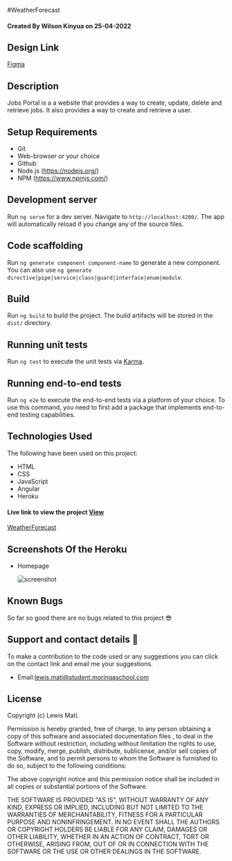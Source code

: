#WeatherForecast
#### Created By Wilson Kinyua on 25-04-2022

## Design Link

[Figma](https://www.figma.com/file/UF3jKVnX4320r7r2V7P6pI/Jobs-Portal?node-id=56%3A133)

## Description

Jobs Portal is a a website that provides a way to create, update, delete and retrieve jobs. It also provides a way to create and retrieve a user.

## Setup Requirements

- Git
- Web-browser or your choice
- Github
- Node.js (https://nodejs.org/)
- NPM (https://www.npmjs.com/)

## Development server

Run `ng serve` for a dev server. Navigate to `http://localhost:4200/`. The app will automatically reload if you change any of the source files.

## Code scaffolding

Run `ng generate component component-name` to generate a new component. You can also use `ng generate directive|pipe|service|class|guard|interface|enum|module`.

## Build

Run `ng build` to build the project. The build artifacts will be stored in the `dist/` directory.

## Running unit tests

Run `ng test` to execute the unit tests via [Karma](https://karma-runner.github.io).

## Running end-to-end tests

Run `ng e2e` to execute the end-to-end tests via a platform of your choice. To use this command, you need to first add a package that implements end-to-end testing capabilities.

## Technologies Used

The following have been used on this project:

- HTML
- CSS
- JavaScript 
- Angular
- Heroku



#### Live link to view the project <a href="https://weatherappforcasting.herokuapp.com/">View 
WeatherForecast</a>



## Screenshots Of the Heroku

- Homepage

  <img src="./screenshots/Homepage.png" alt="screenshot" />


## Known Bugs

So far so good there are no bugs related to this project 😎

## Support and contact details 🙂

To make a contribution to the code used or any suggestions you can click on the contact link and email me your suggestions.

- Email:lewis.mati@student.moringaschool.com

## License

Copyright (c) Lewis Mati.

Permission is hereby granted, free of charge, to any person obtaining a copy
of this software and associated documentation files , to deal
in the Software without restriction, including without limitation the rights
to use, copy, modify, merge, publish, distribute, sublicense, and/or sell
copies of the Software, and to permit persons to whom the Software is
furnished to do so, subject to the following conditions:

The above copyright notice and this permission notice shall be included in all
copies or substantial portions of the Software.

THE SOFTWARE IS PROVIDED "AS IS", WITHOUT WARRANTY OF ANY KIND, EXPRESS OR
IMPLIED, INCLUDING BUT NOT LIMITED TO THE WARRANTIES OF MERCHANTABILITY,
FITNESS FOR A PARTICULAR PURPOSE AND NONINFRINGEMENT. IN NO EVENT SHALL THE
AUTHORS OR COPYRIGHT HOLDERS BE LIABLE FOR ANY CLAIM, DAMAGES OR OTHER
LIABILITY, WHETHER IN AN ACTION OF CONTRACT, TORT OR OTHERWISE, ARISING FROM,
OUT OF OR IN CONNECTION WITH THE SOFTWARE OR THE USE OR OTHER DEALINGS IN THE
SOFTWARE.

